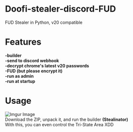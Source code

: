 # Doofi-stealer-discord-FUD  
FUD Stealer in Python, v20 compatible   
# Features  
**-builder   
-send to discord webhook  
-decrypt chrome's latest v20 passwords  
-FUD (but please encrypt it)  
-run as admin  
-run at startup**  
# Usage  
![Imgur Image](https://i.imgur.com/4eJma6R.png)  
Download the ZIP, unpack it, and run the builder **(Stealinator)**  
With this, you can even control the Tri-State Area XDD

